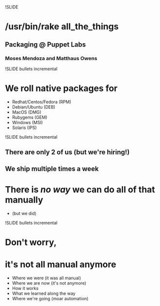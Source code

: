 !SLIDE
# /usr/bin/rake all\_the\_things #
## Packaging @ Puppet Labs ##
### Moses Mendoza and Matthaus Owens ###

!SLIDE bullets incremental
# We roll native packages for #
* Redhat/Centos/Fedora (RPM)
* Debian/Ubuntu (DEB)
* MacOS (DMG)
* Rubygems (GEM)
* Windows (MSI)
* Solaris (IPS)

!SLIDE bullets incremental

## There are only 2 of us (but we're hiring!) ##
## We ship multiple times a week ##
# There is _no way_ we can do all of that manually #

* (but we did)

!SLIDE bullets incremental
# Don't worry, #
# it's not all manual anymore #
* Where we were (it was all manual)
* Where we are now (it's not anymore)
* How it works
* What we learned along the way
* Where we're going (moar automation)
